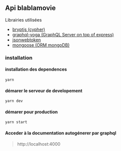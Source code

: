 ## Api blablamovie

Librairies utilisées

* [bryptjs (cypher)](https://github.com/dcodeIO/bcrypt.js#readme)
* [graphql-yoga (GraphQL Server on top of express)](https://github.com/prisma/graphql-yoga)
* [jsonwebtoken](https://github.com/auth0/node-jsonwebtoken)
* [mongoose (ORM mongoDB)](https://mongoosejs.com/)

### installation

#### installation des dependences
`yarn`

#### démarer le serveur de developement
`yarn dev`

#### démarer pour production
`yarn start`

#### Acceder à la documentation autogénerer par graphql
>  http://localhost:4000
